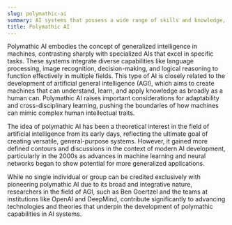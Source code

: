 ```yaml
---
slug: polymathic-ai
summary: AI systems that possess a wide range of skills and knowledge, enabling them to perform tasks across various domains, much like a human polymath.
title: Polymathic AI
---
```


Polymathic AI embodies the concept of generalized intelligence in machines, contrasting sharply with specialized AIs that excel in specific tasks. These systems integrate diverse capabilities like language processing, image recognition, decision-making, and logical reasoning to function effectively in multiple fields. This type of AI is closely related to the development of artificial general intelligence (AGI), which aims to create machines that can understand, learn, and apply knowledge as broadly as a human can. Polymathic AI raises important considerations for adaptability and cross-disciplinary learning, pushing the boundaries of how machines can mimic complex human intellectual traits.

The idea of polymathic AI has been a theoretical interest in the field of artificial intelligence from its early days, reflecting the ultimate goal of creating versatile, general-purpose systems. However, it gained more defined contours and discussions in the context of modern AI development, particularly in the 2000s as advances in machine learning and neural networks began to show potential for more generalized applications.

While no single individual or group can be credited exclusively with pioneering polymathic AI due to its broad and integrative nature, researchers in the field of AGI, such as Ben Goertzel and the teams at institutions like OpenAI and DeepMind, contribute significantly to advancing technologies and theories that underpin the development of polymathic capabilities in AI systems.
